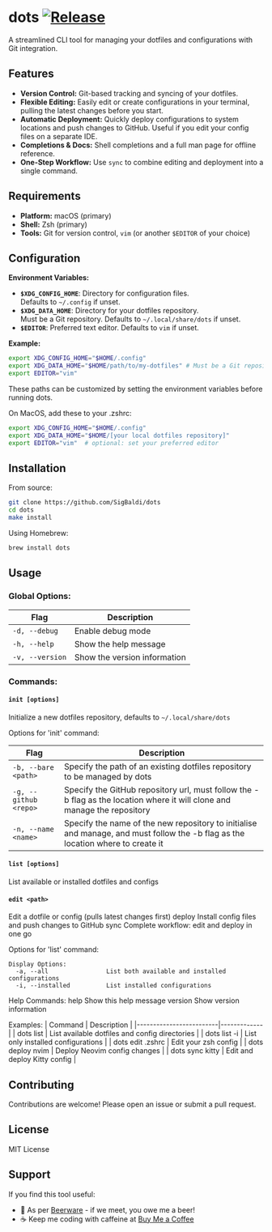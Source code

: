 # dots [![Release](https://github.com/SigBaldi/dots/actions/workflows/release.yml/badge.svg?branch=main)](https://github.com/SigBaldi/dots/actions/workflows/release.yml)

A streamlined CLI tool for managing your dotfiles and configurations with Git integration.

## Features

- **Version Control:** Git-based tracking and syncing of your dotfiles.
- **Flexible Editing:** Easily edit or create configurations in your terminal, pulling the latest changes before you start.
- **Automatic Deployment:** Quickly deploy configurations to system locations and push changes to GitHub. Useful if you edit your config files on a separate IDE.
- **Completions & Docs:** Shell completions and a full man page for offline reference.
- **One-Step Workflow:** Use `sync` to combine editing and deployment into a single command.

## Requirements

- **Platform:** macOS (primary)
- **Shell:** Zsh (primary)
- **Tools:** Git for version control, `vim` (or another `$EDITOR` of your choice)

## Configuration

**Environment Variables:**
- **`$XDG_CONFIG_HOME`**: Directory for configuration files.  
  Defaults to `~/.config` if unset.
- **`$XDG_DATA_HOME`**: Directory for your dotfiles repository.  
  Must be a Git repository. Defaults to `~/.local/share/dots` if unset.
- **`$EDITOR`**: Preferred text editor. Defaults to `vim` if unset.

**Example:**
```bash
export XDG_CONFIG_HOME="$HOME/.config"
export XDG_DATA_HOME="$HOME/path/to/my-dotfiles" # Must be a Git repository
export EDITOR="vim"
```

These paths can be customized by setting the environment variables before running dots.

On MacOS, add these to your .zshrc:
```bash
export XDG_CONFIG_HOME="$HOME/.config"
export XDG_DATA_HOME="$HOME/[your local dotfiles repository]"
export EDITOR="vim"  # optional: set your preferred editor
```

## Installation
From source:
```bash
git clone https://github.com/SigBaldi/dots
cd dots
make install
```

Using Homebrew:
```bash
brew install dots
```

## Usage
### Global Options:
<table>
  <thead>
    <tr>
      <th>Flag</th>
      <th>Description</th>
    </tr>
  </thead>
  <tbody>
    <tr>
      <td>
        <code>-d, --debug</code>
      </td>
      <td>Enable debug mode</td>
    </tr>
    <tr>
      <td>
        <code>-h, --help</code>
      </td>
      <td>Show the help message</td>
    </tr>
    <tr>
      <td>
        <code>-v, --version</code>
      </td>
      <td>Show the version information</td>
    </tr>
  </tbody>
</table>

### Commands:
  #### `init [options]`
  Initialize a new dotfiles repository, defaults to `~/.local/share/dots`

  Options for 'init' command:
<table>
  <thead>
    <tr>
      <th>Flag</th>
      <th>Description</th>
    </tr>
  </thead>
  <tbody>
    <tr>
      <td>
        <code>-b, --bare &lt;path&gt;</code>
      </td>
      <td>Specify the path of an existing dotfiles repository to be managed by dots</td>
    </tr>
    <tr>
      <td>
        <code>-g, --github &lt;repo&gt;</code>
      </td>
      <td>Specify the GitHub repository url, must follow the -b flag as the location where it will clone and manage the repository</td>
    </tr>
    <tr>
      <td>
        <code>-n, --name &lt;name&gt;</code>
      </td>
      <td>Specify the name of the new repository to initialise and manage, and must follow the -b flag as the location where to create it</td>
    </tr>
  </tbody>
</table>
  
  #### `list [options]`
  List available or installed dotfiles and configs
  #### `edit <path>`
  Edit a dotfile or config (pulls latest changes first)
  deploy <target>         Install config files and push changes to GitHub
  sync <target>           Complete workflow: edit and deploy in one go
  
  
  Options for 'list' command:

    Display Options:
      -a, --all                List both available and installed configurations
      -i, --installed          List installed configurations

Help Commands:
  help                     Show this help message
  version                  Show version information

Examples:
  | Command                 | Description |
  |-------------------------|-------------|
  | dots list               | List available dotfiles and config directories |
  | dots list -i            | List only installed configurations |
  | dots edit .zshrc        | Edit your zsh config |
  | dots deploy nvim        | Deploy Neovim config changes |
  | dots sync kitty         | Edit and deploy Kitty config |

## Contributing
Contributions are welcome! Please open an issue or submit a pull request.

## License

MIT License

## Support
If you find this tool useful:
- 🍺 As per [Beerware](https://en.wikipedia.org/wiki/Beerware) - if we meet, you owe me a beer!
- ☕ Keep me coding with caffeine at [Buy Me a Coffee](https://buymeacoffee.com/sigbaldi)

